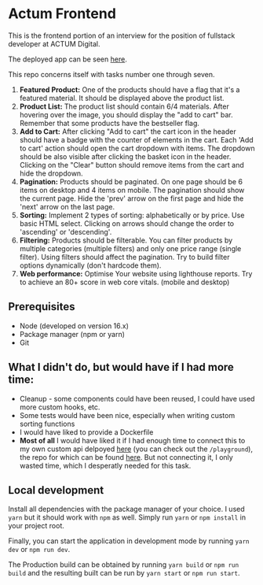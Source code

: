# Actum Frontend

This is the frontend portion of an interview for the position of fullstack developer at ACTUM Digital.

The deployed app can be seen [here](https://actum-frontend-onenkokos.vercel.app/).

This repo concerns itself with tasks number one through seven.

1. **Featured Product:** One of the products should have a flag that it's a featured
   material. It should be displayed above the product list.
2. **Product List:** The product list should contain 6/4 materials. After hovering over
   the image, you should display the "add to cart" bar. Remember that some
   products have the bestseller flag.
3. **Add to Cart:** After clicking "Add to cart" the cart icon in the header should have
   a badge with the counter of elements in the cart. Each 'Add to cart' action should
   open the cart dropdown with items. The dropdown should be also visible after
   clicking the basket icon in the header. Clicking on the "Clear" button should
   remove items from the cart and hide the dropdown.
4. **Pagination:** Products should be paginated. On one page should be 6 items on
   desktop and 4 items on mobile. The pagination should show the current page.
   Hide the 'prev' arrow on the first page and hide the 'next' arrow on the last page.
5. **Sorting:** Implement 2 types of sorting: alphabetically or by price. Use basic
   HTML select. Clicking on arrows should change the order to 'ascending' or
   'descending'.
6. **Filtering:** Products should be filterable. You can filter products by multiple
   categories (multiple filters) and only one price range (single filter). Using filters
   should affect the pagination. Try to build filter options dynamically (don't
   hardcode them).
7. **Web performance:** Optimise Your website using lighthouse reports. Try to
   achieve an 80+ score in web core vitals. (mobile and desktop)

## Prerequisites

- Node (developed on version 16.x)
- Package manager (npm or yarn)
- Git

## What I didn't do, but would have if I had more time:

- Cleanup - some components could have been reused, I could have used more custom hooks, etc.
- Some tests would have been nice, especially when writing custom sorting functions
- I would have liked to provide a Dockerfile
- **Most of all** I would have liked it if I had enough time to connect this to my own custom api delpoyed [here](https://protected-ocean-79858.herokuapp.com) (you can check out the `/playground`), the repo for which can be found [here](https://github.com/onenKokos/actum-backend). But not connecting it, I only wasted time, which I desperatly needed for this task.

## Local development

Install all dependencies with the package manager of your choice. I used `yarn` but it should work with `npm` as well. Simply run `yarn` or `npm install` in your project root.

Finally, you can start the application in development mode by running `yarn dev` or `npm run dev`.

The Production build can be obtained by running `yarn build` or `npm run build` and the resulting built can be run by `yarn start` or `npm run start`.
